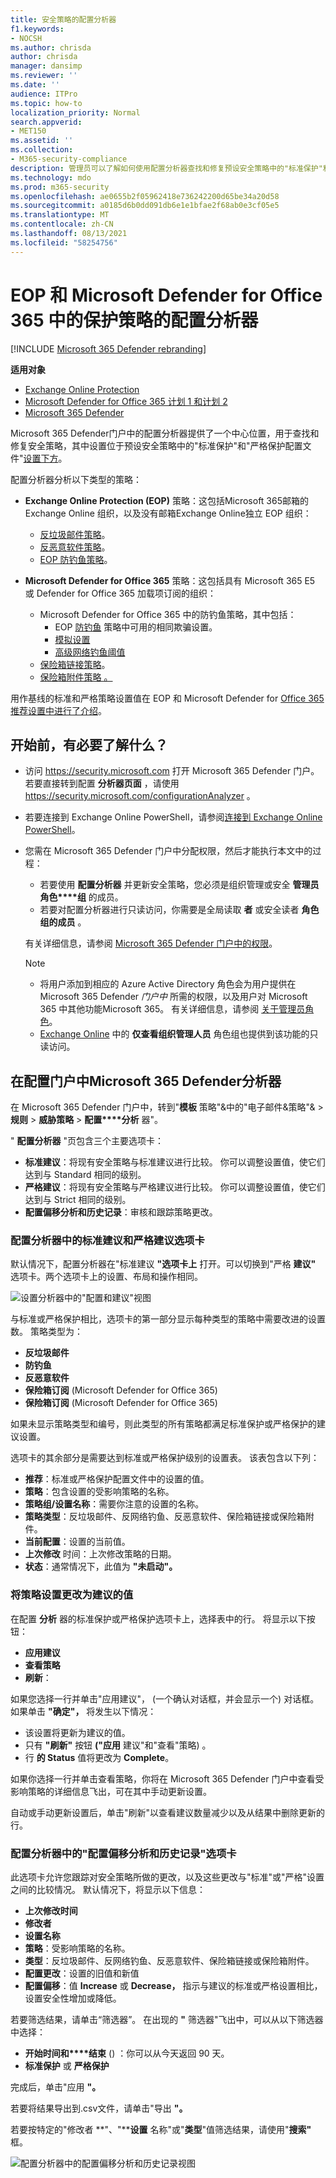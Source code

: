 ```yaml
---
title: 安全策略的配置分析器
f1.keywords:
- NOCSH
ms.author: chrisda
author: chrisda
manager: dansimp
ms.reviewer: ''
ms.date: ''
audience: ITPro
ms.topic: how-to
localization_priority: Normal
search.appverid:
- MET150
ms.assetid: ''
ms.collection:
- M365-security-compliance
description: 管理员可以了解如何使用配置分析器查找和修复预设安全策略中的"标准保护"和"严格保护"中的设置下面的安全策略。
ms.technology: mdo
ms.prod: m365-security
ms.openlocfilehash: ae0655b2f05962418e736242200d65be34a20d58
ms.sourcegitcommit: a0185d6b0dd091db6e1e1bfae2f68ab0e3cf05e5
ms.translationtype: MT
ms.contentlocale: zh-CN
ms.lasthandoff: 08/13/2021
ms.locfileid: "58254756"
---
```

# <a name="configuration-analyzer-for-protection-policies-in-eop-and-microsoft-defender-for-office-365"></a>EOP 和 Microsoft Defender for Office 365 中的保护策略的配置分析器

[!INCLUDE [Microsoft 365 Defender rebranding](../includes/microsoft-defender-for-office.md)]

**适用对象**
- [Exchange Online Protection](exchange-online-protection-overview.md)
- [Microsoft Defender for Office 365 计划 1 和计划 2](defender-for-office-365.md)
- [Microsoft 365 Defender](../defender/microsoft-365-defender.md)

Microsoft 365 Defender门户中的配置分析器提供了一个中心位置，用于查找和修复安全策略，其中设置位于预设安全策略中的"标准保护"和"严格保护配置文件"[设置下方](preset-security-policies.md)。

配置分析器分析以下类型的策略：

- **Exchange Online Protection (EOP)** 策略：这包括Microsoft 365邮箱的 Exchange Online 组织，以及没有邮箱Exchange Online独立 EOP 组织：
  - [反垃圾邮件策略](configure-your-spam-filter-policies.md)。
  - [反恶意软件策略](configure-anti-malware-policies.md)。
  - [EOP 防钓鱼策略](set-up-anti-phishing-policies.md#spoof-settings)。

- **Microsoft Defender for Office 365** 策略：这包括具有 Microsoft 365 E5 或 Defender for Office 365 加载项订阅的组织：
  - Microsoft Defender for Office 365 中的防钓鱼策略，其中包括：
    - EOP [防钓鱼](set-up-anti-phishing-policies.md#spoof-settings) 策略中可用的相同欺骗设置。
    - [模拟设置](set-up-anti-phishing-policies.md#impersonation-settings-in-anti-phishing-policies-in-microsoft-defender-for-office-365)
    - [高级网络钓鱼阈值](set-up-anti-phishing-policies.md#advanced-phishing-thresholds-in-anti-phishing-policies-in-microsoft-defender-for-office-365)
  - [保险箱链接策略](set-up-safe-links-policies.md)。
  - [保险箱附件策略 。](set-up-safe-attachments-policies.md)

用作基线的标准和严格策略设置值在 EOP 和 Microsoft Defender for [Office 365推荐设置中进行了介绍](recommended-settings-for-eop-and-office365.md)。

## <a name="what-do-you-need-to-know-before-you-begin"></a>开始前，有必要了解什么？

- 访问 <https://security.microsoft.com> 打开 Microsoft 365 Defender 门户。 若要直接转到配置 **分析器页面** ，请使用 <https://security.microsoft.com/configurationAnalyzer> 。

- 若要连接到 Exchange Online PowerShell，请参阅[连接到 Exchange Online PowerShell](/powershell/exchange/connect-to-exchange-online-powershell)。

- 您需在 Microsoft 365 Defender 门户中分配权限，然后才能执行本文中的过程：
  - 若要使用 **配置分析器** 并更新安全策略，您必须是组织管理或安全 **管理员角色****组** 的成员。
  - 若要对配置分析器进行只读访问，你需要是全局读取 **者** 或安全读者 **角色组的成员** 。

  有关详细信息，请参阅 [Microsoft 365 Defender 门户中的权限](permissions-microsoft-365-security-center.md)。

  > [!NOTE]
  >
  > - 将用户添加到相应的 Azure Active Directory 角色会为用户提供在 Microsoft 365 Defender _门户中_ 所需的权限，以及用户对 Microsoft 365 中其他功能Microsoft 365。 有关详细信息，请参阅 [关于管理员角色](../../admin/add-users/about-admin-roles.md)。
  > - [Exchange Online](/Exchange/permissions-exo/permissions-exo#role-groups) 中的 **仅查看组织管理人员** 角色组也提供到该功能的只读访问。

## <a name="use-the-configuration-analyzer-in-the-microsoft-365-defender-portal"></a>在配置门户中Microsoft 365 Defender分析器

在 Microsoft 365 Defender 门户中，转到"**模板** 策略"&中的"电子邮件&策略"& \> **规则** \> **威胁策略** \> **配置****分析** 器"。

" **配置分析器** "页包含三个主要选项卡：

- **标准建议**：将现有安全策略与标准建议进行比较。 你可以调整设置值，使它们达到与 Standard 相同的级别。
- **严格建议**：将现有安全策略与严格建议进行比较。 你可以调整设置值，使它们达到与 Strict 相同的级别。
- **配置偏移分析和历史记录**：审核和跟踪策略更改。

### <a name="standard-recommendations-and-strict-recommendations-tabs-in-the-configuration-analyzer"></a>配置分析器中的标准建议和严格建议选项卡

默认情况下，配置分析器在"标准建议 **"选项卡上** 打开。可以切换到"严格 **建议"** 选项卡。两个选项卡上的设置、布局和操作相同。

![设置分析器中的"配置和建议"视图](../../media/configuration-analyzer-settings-and-recommendations-view.png)

与标准或严格保护相比，选项卡的第一部分显示每种类型的策略中需要改进的设置数。 策略类型为：

- **反垃圾邮件**
- **防钓鱼**
- **反恶意软件**
- **保险箱订阅** (Microsoft Defender for Office 365) 
- **保险箱订阅** (Microsoft Defender for Office 365) 

如果未显示策略类型和编号，则此类型的所有策略都满足标准保护或严格保护的建议设置。

选项卡的其余部分是需要达到标准或严格保护级别的设置表。 该表包含以下列：

- **推荐**：标准或严格保护配置文件中的设置的值。
- **策略**：包含设置的受影响策略的名称。
- **策略组/设置名称**：需要你注意的设置的名称。
- **策略类型**：反垃圾邮件、反网络钓鱼、反恶意软件、保险箱链接或保险箱附件。
- **当前配置**：设置的当前值。
- **上次修改** 时间：上次修改策略的日期。
- **状态**：通常情况下，此值为 **"未启动"。**

### <a name="change-a-policy-setting-to-the-recommended-value"></a>将策略设置更改为建议的值

在配置 **分析** 器的标准保护或严格保护选项卡上，选择表中的行。 将显示以下按钮：

- **应用建议**
- **查看策略**
- **刷新**：

如果您选择一行并单击"应用建议"， (一个确认对话框，并会显示一个) 对话框。 如果单击 **"确定"，** 将发生以下情况：

- 该设置将更新为建议的值。
- 只有 **"刷新"** 按钮 **("应用** 建议"和"查看"策略) 。 
- 行 **的 Status** 值将更改为 **Complete**。

如果你选择一行并单击查看策略，你将在 Microsoft 365 Defender 门户中查看受影响策略的详细信息飞出，可在其中手动更新设置。

自动或手动更新设置后，单击"刷新"以查看建议数量减少以及从结果中删除更新的行。

### <a name="configuration-drift-analysis-and-history-tab-in-the-configuration-analyzer"></a>配置分析器中的"配置偏移分析和历史记录"选项卡

此选项卡允许您跟踪对安全策略所做的更改，以及这些更改与"标准"或"严格"设置之间的比较情况。 默认情况下，将显示以下信息：

- **上次修改时间**
- **修改者**
- **设置名称**
- **策略**：受影响策略的名称。
- **类型**：反垃圾邮件、反网络钓鱼、反恶意软件、保险箱链接或保险箱附件。
- **配置更改**：设置的旧值和新值
- **配置偏移**：值 **Increase** 或 **Decrease，** 指示与建议的标准或严格设置相比，设置安全性增加或降低。

若要筛选结果，请单击“筛选器”。 在出现的 **"** 筛选器"飞出中，可以从以下筛选器中选择：

- **开始时间和****结束** () ：你可以从今天返回 90 天。
- **标准保护** 或 **严格保护**

完成后，单击"应用 **"。**

若要将结果导出到.csv文件，请单击"导出 **"。**

若要按特定的"修改者 **"、"****设置** 名称"或"**类型**"值筛选结果，请使用"**搜索"** 框。

![配置分析器中的配置偏移分析和历史记录视图](../../media/configuration-analyzer-configuration-drift-analysis-view.png)
